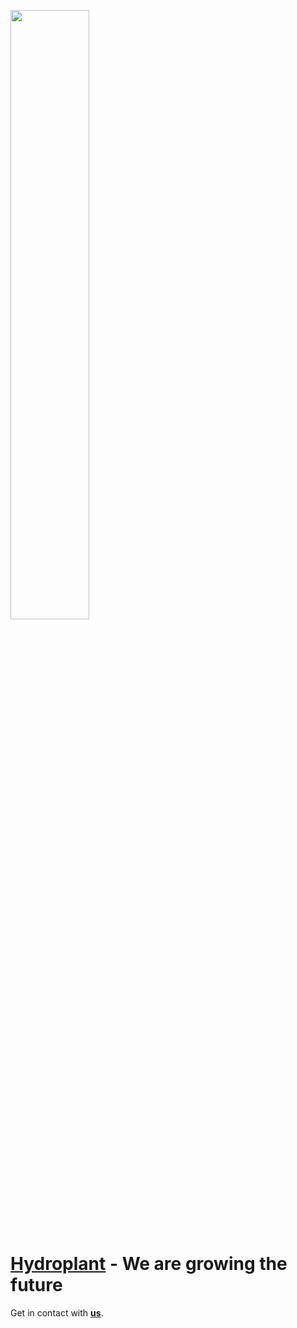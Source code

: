 <img src="https://i.imgur.com/vl9kJEI.png" style="width:50%"></img>
# **[Hydroplant](https://hydroplant.no)** - We are growing the future

Get in contact with **[us](https://hydroplant.no/join-us/)**.
